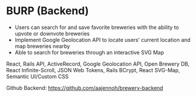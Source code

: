 # BURP (Backend)

* Users can search for and save favorite breweries with the ability to upvote or downvote breweries
* Implement Google Geolocation API to locate users’ current location and map breweries nearby
*	Able to search for breweries through an interactive SVG Map


React, Rails API, ActiveRecord, Google Geolocation API, Open Brewery DB, React Infinite-Scroll, JSON Web Tokens, Rails BCrypt, React SVG-Map, Semantic UI/Custom CSS

Github Backend: https://github.com/aajennoh/brewery-backend
